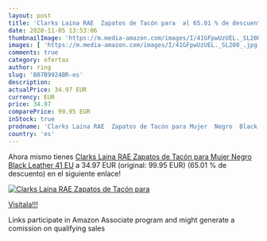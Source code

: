 ```yaml
---
layout: post
title: 'Clarks Laina RAE  Zapatos de Tacón para  al 65.01 % de descuento'
date: 2020-11-05 13:53:06
thumbnailImage: 'https://m.media-amazon.com/images/I/41GFpwUzUEL._SL200_.jpg'
images: [ 'https://m.media-amazon.com/images/I/41GFpwUzUEL._SL200_.jpg' ]
comments: true
category: ofertas
author: ring
slug: 'B07B9924BR-es'
description:
actualPrice: 34.97 EUR
currency: EUR
price: 34.97
comparePrice: 99.95 EUR
inStock: true
prodname: 'Clarks Laina RAE  Zapatos de Tacón para Mujer  Negro  Black Leather   41 EU'
country: 'es'
---
```


Ahora mismo tienes [Clarks Laina RAE  Zapatos de Tacón para Mujer  Negro  Black Leather   41 EU](https://www.amazon.es/dp/B07B9924BR/?tag=tolees-21) a 34.97 EUR (original: 99.95 EUR) (65.01 %  de descuento) en el siguiente enlace!

[![Clarks Laina RAE  Zapatos de Tacón para ](https://m.media-amazon.com/images/I/41GFpwUzUEL._SL200_.jpg)](https://www.amazon.es/dp/B07B9924BR/?tag=tolees-21)

[Visítala!!!](https://www.amazon.es/dp/B07B9924BR/?tag=tolees-21)

Links participate in Amazon Associate program and might generate a comission on qualifying sales
